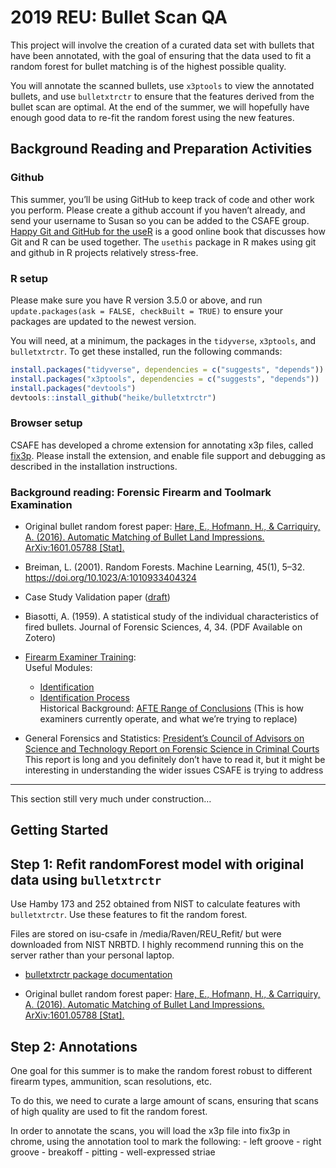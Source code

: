 
# 2019 REU: Bullet Scan QA

<!-- badges: start -->

<!-- badges: end -->

This project will involve the creation of a curated data set with
bullets that have been annotated, with the goal of ensuring that the
data used to fit a random forest for bullet matching is of the highest
possible quality.

You will annotate the scanned bullets, use `x3ptools` to view the
annotated bullets, and use `bulletxtrctr` to ensure that the features
derived from the bullet scan are optimal. At the end of the summer, we
will hopefully have enough good data to re-fit the random forest using
the new features.

## Background Reading and Preparation Activities

### Github

This summer, you’ll be using GitHub to keep track of code and other work
you perform. Please create a github account if you haven’t already, and
send your username to Susan so you can be added to the CSAFE group.
[Happy Git and GitHub for the useR](https://happygitwithr.com/) is a
good online book that discusses how Git and R can be used together. The
`usethis` package in R makes using git and github in R projects
relatively stress-free.

### R setup

Please make sure you have R version 3.5.0 or above, and run
`update.packages(ask = FALSE, checkBuilt = TRUE)` to ensure your
packages are updated to the newest version.

You will need, at a minimum, the packages in the `tidyverse`,
`x3ptools`, and `bulletxtrctr`. To get these installed, run the
following commands:

``` r
install.packages("tidyverse", dependencies = c("suggests", "depends"))
install.packages("x3ptools", dependencies = c("suggests", "depends"))
install.packages("devtools")
devtools::install_github("heike/bulletxtrctr")
```

### Browser setup

CSAFE has developed a chrome extension for annotating x3p files, called
[fix3p](https://chrome.google.com/webstore/detail/fix3p/). Please
install the extension, and enable file support and debugging as
described in the installation instructions.

### Background reading: Forensic Firearm and Toolmark Examination

  - Original bullet random forest paper: [Hare, E., Hofmann, H., &
    Carriquiry, A. (2016). Automatic Matching of Bullet Land
    Impressions. ArXiv:1601.05788
    \[Stat\].](http://arxiv.org/abs/1601.05788)

  - Breiman, L. (2001). Random Forests. Machine Learning, 45(1), 5–32.
    <https://doi.org/10.1023/A:1010933404324>

  - Case Study Validation paper
    ([draft](inst/Other/case-validation-draft.pdf))

  - Biasotti, A. (1959). A statistical study of the individual
    characteristics of fired bullets. Journal of Forensic Sciences, 4,
    34. (PDF Available on Zotero)

  - [Firearm Examiner
    Training](https://projects.nfstc.org/firearms/module09/fir_m09_t04.htm):  
    Useful
        Modules:
    
      - [Identification](https://projects.nfstc.org/firearms/module09/fir_m09_t04.htm)
      - [Identification
        Process](https://projects.nfstc.org/firearms/module09/fir_m09_t05.htm)  
        Historical Background: [AFTE Range of
        Conclusions](https://projects.nfstc.org/firearms/module09/fir_m09_t06.htm)
        (This is how examiners currently operate, and what we’re trying
        to replace)

  - General Forensics and Statistics: [President’s Council of Advisors
    on Science and Technology Report on Forensic Science in Criminal
    Courts](https://obamawhitehouse.archives.gov/sites/default/files/microsites/ostp/PCAST/pcast_forensic_science_report_final.pdf)  
    This report is long and you definitely don’t have to read it, but it
    might be interesting in understanding the wider issues CSAFE is
    trying to address

-----

This section still very much under
construction…

## Getting Started

## Step 1: Refit randomForest model with original data using `bulletxtrctr`

Use Hamby 173 and 252 obtained from NIST to calculate features with
`bulletxtrctr`. Use these features to fit the random forest.

Files are stored on isu-csafe in /media/Raven/REU\_Refit/ but were
downloaded from NIST NRBTD. I highly recommend running this on the
server rather than your personal laptop.

  - [bulletxtrctr package
    documentation](https://heike.github.io/bulletxtrctr/)

  - Original bullet random forest paper: [Hare, E., Hofmann, H., &
    Carriquiry, A. (2016). Automatic Matching of Bullet Land
    Impressions. ArXiv:1601.05788
    \[Stat\].](http://arxiv.org/abs/1601.05788)

## Step 2: Annotations

One goal for this summer is to make the random forest robust to
different firearm types, ammunition, scan resolutions, etc.

To do this, we need to curate a large amount of scans, ensuring that
scans of high quality are used to fit the random forest.

In order to annotate the scans, you will load the x3p file into fix3p in
chrome, using the annotation tool to mark the following: - left groove -
right groove - breakoff - pitting - well-expressed striae
